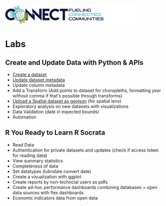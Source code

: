 ![Tyler Connect](https://github.com/aliciatb/connect/blob/master/images/connect_logo.png)

# Labs

## Create and Update Data with Python & APIs

- [Create a dataset](notebooks/create_dataset.ipynb)
- [Update dataset metadata](notebooks/update_dataset_metadata.ipynb)
- Update column metadata
- Add a Transform (Add points to dataset for choropleths, formatting year without comma if that's possible through transforms)
- [Upload a Spatial dataset as geojson](notebooks/create_dataset_geojson.ipynb) (for spatial lens)
- Exploratory analysis on new datasets with visualizations
- Data Validation (date in expected bounds)
- Automation

## R You Ready to Learn R Socrata

- Read Data
- Authentication for private datasets and updates (check if access token for reading data)
- View summary statistics
- Completeness of data
- Set datatypes (lubridate convert date)
- Create a visualization with ggplot
- Create reports by non-techncial users as pdfs
- Create ad-hoc performance dashboards combining databases + open data sources with flex dashboards
- Economic indicators data from open data
